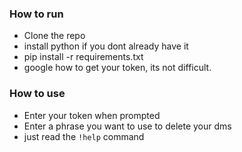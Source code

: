 ### How to run

- Clone the repo
- install python if you dont already have it
- pip install -r requirements.txt
- google how to get your token, its not difficult.

### How to use

- Enter your token when prompted
- Enter a phrase you want to use to delete your dms
- just read the `!help` command 